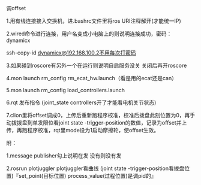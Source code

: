 调offset

1.用有线连接接入交换机，进.bashrc文件里将ros URI注释解开(才能统一IP)

2.wired命令进行连接，用户名变成小电脑上的则说明连接成功，密码：dynamicx  

ssh-copy-id dynamicx@192.168.100.2不用每次打密码

3.如果碰到roscore有另外一个在运行则说明自启服务没关  关闭后再开roscore

4.mon launch rm_config rm_ecat_hw.launch（看是用的ecat还是can）

5.mon launch rm_config load_controllers.launch

6.rqt 发布指令  (joint_state controllers开了才能看电机关节状态) 

7.clion里将offset调成0，上传后重新跑程序校准，校准后拨盘此刻位置为0，再手动拨拨盘到单发限位看joint state -trigger-position的数值，记录为offset并上传，再跑程序校准，rqt里mode设为1启动摩擦轮，使offset生效。



附：

1.message publisher勾上说明在发  没有则没有发 

2.rosrun plotjuggler plotjuggler看曲线 (joint state -trigger-position看拨盘位置)『set_point(目标位置) process_value(过程位置)是调pid的』

